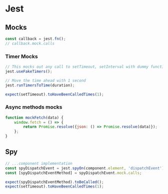 # Jest

## Mocks

```javascript
const callback = jest.fn();
// callback.mock.calls
```

### Timer Mocks

```javascript
// This mocks out any call to setTimeout, setInterval with dummy functions
jest.useFakeTimers();

// Move the time ahead with 1 second
jest.runTimersToTime(duration);

expect(setTimeout).toHaveBeenCalledTimes(1);
```

### Async methods mocks

```javascript
function mockFetch(data) {
    window.fetch = () => {
        return Promise.resolve({json: () => Promise.resolve(data)});
    };
}
```

## Spy

```javascript
// ...component implementation
const spyDispatchEvent = jest.spyOn(component.element, 'dispatchEvent');
const [spyDispatchEventMethod] = spyDispatchEvent.mock.calls;

expect(spyDispatchEventMethod).toBeCalled();
expect(setTimeout).toHaveBeenCalledTimes(1);
```



